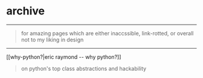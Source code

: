 # archive

---
> for amazing pages which are either inaccssible, link-rotted, or overall not to my liking in design
---

[[why-python?|eric raymond -- why python?]]
> on python's top class abstractions and hackability
